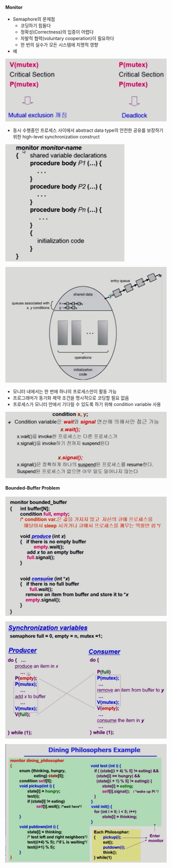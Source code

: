 #### Monitor

- Semaphore의 문제점
  - 코딩하기 힘들다
  - 정확성(Correctness)의 입증이 어렵다
  - 자발적 협력(voluntary cooperation)이 필요하다
  - 한 번의 실수가 모든 시스템에 치명적 영향
- 예

![image-20230318155438363](./assets/image-20230318155438363.png)

- 동시 수행중인 프로세스 사이에서 abstract data type의 안전한 공유를 보장하기 위한 high-level synchronization construct

![image-20230318155607528](./assets/image-20230318155607528.png)

![image-20230318155807958](./assets/image-20230318155807958.png)

- 모니터 내에서는 한 번에 하나의 프로세스만이 활동 가능
- 프로그래머가 동기화 제약 조건을 명시적으로 코딩할 필요 없음
- 프로세스가 모니터 안에서 기다릴 수 있도록 하기 위해 condition variable 사용

![image-20230318160029258](./assets/image-20230318160029258.png)



#### Bounded-Buffer Problem

![image-20230318160234895](./assets/image-20230318160234895.png)

![image-20230318160326533](./assets/image-20230318160326533.png)

![image-20230318174815106](./assets/image-20230318174815106.png)



